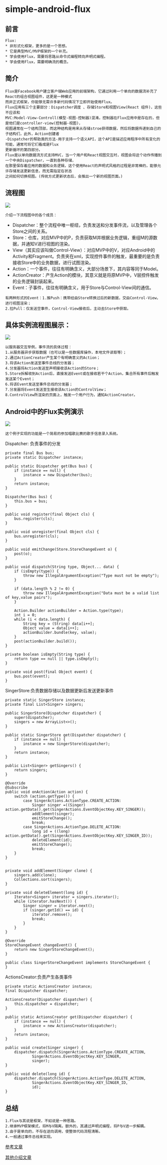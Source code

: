 # simple-android-flux
## 前言
    Flux:
    * 非形式化框架，更多的是一个思想。
    * 它是典型MVC/MVP框架的一个补充。
    * 学会使用Flux，需要将思路从命令式编程转向声明式编程。
    * 学会使用Flux，需要明确流的概念。
## 简介
    Flux是Facebook用户建立客户端Web应用的前端架构，它通过利用一个单向的数据流补充了React的组合视图组件，这更是一种模式
    而非正式框架，你能够无需许多新代码情况下立即开始使用Flux。
    Flux应用有三个主要部分：Dispatcher调度 、存储Store和视图View(React 组件)，这些不应该和
    MVC:Model-View-Controll(模型-视图-控制器)混淆，控制器在Flux应用中是存在的，但是他们是controller-view(控制器-视图)，
    视图通常在一个结构顶部，而这种结构是用来从存储stroe获得数据，然后将数据传递到自己的子结构们，此外，Action创建者
    -Dispatcher的帮助类的方法-用于支持一个语义API，这个API是描述应用程序中所有变化的可能，通常可将它们看成是Flux
    更新循环的第四部分。
    Flux是以单向数据流方式支持MVC，当一个用户和React视图交互时，视图会将这个动作传播到一个中央Dispatcher，一直到各种存储，
    在那里保存着应用的数据和业务逻辑，这个使用React的声明式风格的过程是非常棒的，能够允许存储发送更新信息，而无需指定在状态
    之间如何切换视图。(传统方式更新状态后，会推出一个新的视图页面。)
## 流程图
![](https://github.com/ZLOVE320483/simple-android-flux/blob/master/img/flux1.jpg)
>
    介绍一下流程图中的各个成员：
* Dispatcher：整个流程中唯一枢纽，负责发送和分发事件流，以及管理各个Store之间的关系。
* Store：仓库，对应MVP中的P，负责获取M并根据业务逻辑，重组M的源数据，并通知V进行视图的渲染。
* View（其实应该叫做Control-View）：对应MVP中的V，对应Android中的Activity和Fragment。负责夹在xml，实现控件事件的触发，最重要的是负责接收Store中的业务数据，进行试图渲染。
* Action：一个事件，往往有明确含义，大部分场景下，其内容等同于Model。
* ActionCreator：产生Action的模块，其意义就是将原MVP中，V层控件触发的业务逻辑封装起来。
* Event：子事件，往往有明确含义，用于Store与Control-View间的通信。
>
    有两种形式的Event：1.推Push：携带经由Store转换过后的新数据，交由Control-View，进行视图渲染；
    2.拉Pull：仅发送空事件，Control-View接收后，主动去Store中获取。
## 具体实例流程图展示：
![](https://github.com/ZLOVE320483/simple-android-flux/blob/master/img/flux2.jpg)
>
    以服务器交互举例，事件流的具体过程：
    1.从服务器异步获取数据（也可以是一些数据库操作，本地文件读取等）；
    2.通过ActionCreator产生某个有明确意义的Action；
    3.将该Action发送至事件总线的分发器；
    4.分发器将Action发送至声明接收该Action的Store；
    5.Store拆解收到Action后，直接发送Event或在接收若干个Action，集合所有事件后触发发送某个Event；
    6.将该Event发送至事件总线的分发器；
    7.分发器将Event发送至生接收该Action的ControlView；
    8.ControlView所渲染的页面上，触发一个用户行为，通知ActionCreator。
## Android中的Flux实例演示
![](https://github.com/ZLOVE320483/simple-android-flux/blob/master/img/flux3.jpg)
>
    这个例子实现的功能是一个简易的参加唱歌比赛的歌手信息录入系统。
Dispatcher: 负责事件的分发
>
    private final Bus bus;
    private static Dispatcher instance;

    public static Dispatcher get(Bus bus) {
        if (instance == null) {
            instance = new Dispatcher(bus);
        }
        return instance;
    }

    Dispatcher(Bus bus) {
        this.bus = bus;
    }

    public void register(final Object cls) {
        bus.register(cls);
    }

    public void unregister(final Object cls) {
        bus.unregister(cls);
    }

    public void emitChange(Store.StoreChangeEvent o) {
        post(o);
    }

    public void dispatch(String type, Object... data) {
        if (isEmpty(type)) {
            throw new IllegalArgumentException("Type must not be empty");
        }

        if (data.length % 2 != 0) {
            throw new IllegalArgumentException("Data must be a valid list of key,value pairs");
        }

        Action.Builder actionBuilder = Action.type(type);
        int i = 0;
        while (i < data.length) {
            String key = (String) data[i++];
            Object value = data[i++];
            actionBuilder.bundle(key, value);
        }
        post(actionBuilder.build());
    }

    private boolean isEmpty(String type) {
        return type == null || type.isEmpty();
    }

    private void post(final Object event) {
        bus.post(event);
    }
SingerStore:负责数据存储以及数据更新后发送更新事件
>
    private static SingerStore instance;
    private final List<Singer> singers;

    public SingerStore(Dispatcher dispatcher) {
        super(dispatcher);
        singers = new ArrayList<>();
    }

    public static SingerStore get(Dispatcher dispatcher) {
        if (instance == null) {
            instance = new SingerStore(dispatcher);
        }
        return instance;
    }

    public List<Singer> getSingers() {
        return singers;
    }

    @Override
    @Subscribe
    public void onAction(Action action) {
        switch (action.getType()) {
            case SingerActions.ActionType.CREATE_ACTION:
                Singer singer =((Singer) action.getData().get(SingerActions.EventObjectKey.KEY_SINGER));
                addElement(singer);
                emitStoreChange();
                break;
            case SingerActions.ActionType.DELETE_ACTION:
                long id = ((long) action.getData().get(SingerActions.EventObjectKey.KEY_SINGER_ID));
                deleteElement(id);
                emitStoreChange();
                break;
        }
    }


    private void addElement(Singer clone) {
        singers.add(clone);
        Collections.sort(singers);
    }

    private void deleteElement(long id) {
        Iterator<Singer> iterator = singers.iterator();
        while (iterator.hasNext()) {
            Singer singer = iterator.next();
            if (singer.getId() == id) {
                iterator.remove();
                break;
            }
        }
    }

    @Override
    StoreChangeEvent changeEvent() {
        return new SingerStoreChangeEvent();
    }

    public class SingerStoreChangeEvent implements StoreChangeEvent {
    }
ActionsCreator:负责产生各类事件
>
    private static ActionsCreator instance;
    final Dispatcher dispatcher;

    ActionsCreator(Dispatcher dispatcher) {
        this.dispatcher = dispatcher;
    }

    public static ActionsCreator get(Dispatcher dispatcher) {
        if (instance == null) {
            instance = new ActionsCreator(dispatcher);
        }
        return instance;
    }

    public void create(Singer singer) {
        dispatcher.dispatch(SingerActions.ActionType.CREATE_ACTION,
                SingerActions.EventObjectKey.KEY_SINGER,
                singer);
    }

    public void delete(long id) {
        dispatcher.dispatch(SingerActions.ActionType.DELETE_ACTION,
                SingerActions.EventObjectKey.KEY_SINGER_ID,
                id);
    }
## 总结
    1.Flux与其说是框架，不如说是一种思路。
    2.继承MVP框架模式，将M与V隔离。额外的，其通过声明式编程，将P与V进一步解耦。
    3.由于是单向的，不存在逆向调用，使整体代码流程清晰。
    4.一般通过事件总线来实现。
>
[参考文章](http://www.jdon.com/idea/flux.html)
>
[其他介绍文章](https://www.zhihu.com/question/33864532/answer/57667838)
